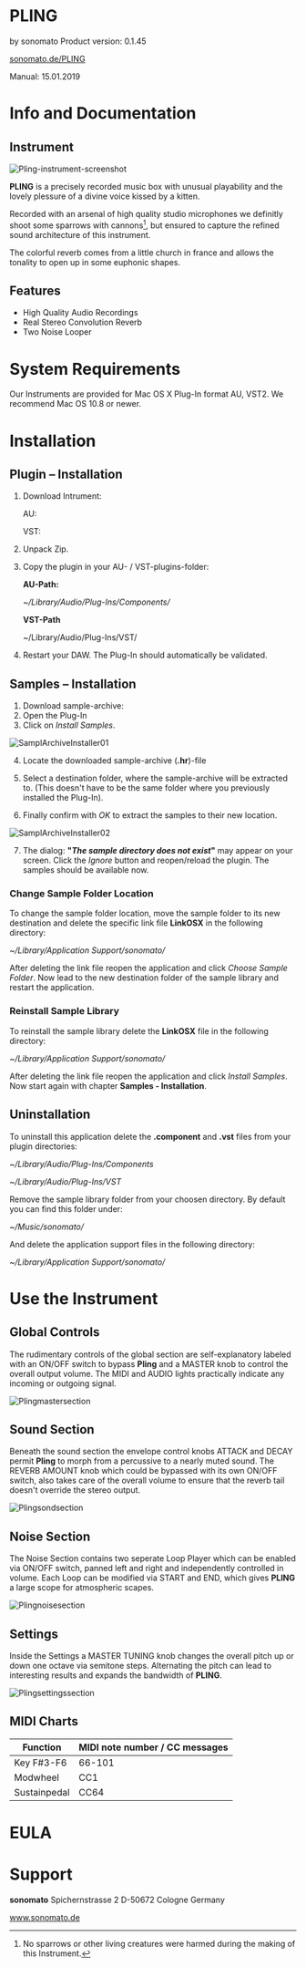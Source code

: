 # PLING

by sonomato
Product version:  0.1.45

[sonomato.de/PLING](https://sonomato.de/pling)

Manual: 15.01.2019



# Info and Documentation



## Instrument



![Pling-instrument-screenshot](./Manual_Screenshots/Pling-instrument-screenshot.png)



**PLING** is a precisely recorded music box with unusual playability and the lovely plessure of a divine voice kissed by a kitten.

Recorded with an arsenal of high quality studio microphones we definitly shoot some sparrows with cannons[^1], but ensured to capture the refined sound architecture of this instrument.

The colorful reverb comes from a little church in france and allows the tonality to open up in some euphonic shapes.



## Features

- High Quality Audio Recordings
- Real Stereo Convolution Reverb
- Two Noise Looper

# System Requirements

Our Instruments are provided for Mac OS X Plug-In format AU, VST2. We recommend Mac OS 10.8 or newer.



# Installation

## Plugin – Installation



1. Download Intrument:

   AU:

   VST:

2. Unpack Zip.

3. Copy the plugin in your AU- / VST-plugins-folder:



   **AU-Path:**

   *~/Library/Audio/Plug-Ins/Components/*

   **VST-Path**

   ~/Library/Audio/Plug-Ins/VST/



4. Restart your DAW. The Plug-In should automatically be validated.

## Samples – Installation



1. Download sample-archive:
2. Open the Plug-In 
3. Click on *Install Samples*.

![SamplArchiveInstaller01](./Manual_Screenshots/SamplArchiveInstaller01.png)

4. Locate the downloaded sample-archive (**.hr**)-file

5. Select a destination folder, where the sample-archive will be extracted to. (This doesn't have to be the same folder where you previously installed the Plug-In).

6. Finally confirm with *OK* to extract the samples to their new location.

![SamplArchiveInstaller02](./Manual_Screenshots/SamplArchiveInstaller02.png)



7. The dialog: **"*The sample directory does not exist*"** may appear on your screen. Click the *Ignore* button and reopen/reload the plugin. The samples should be available now. 



### Change Sample Folder Location

To change the sample folder location, move the sample folder to its new destination and delete the specific link file **LinkOSX** in the following directory: 

*~/Library/Application Support/sonomato/* 

After deleting the link file reopen the application and click *Choose Sample Folder*. Now lead to the new destination folder of the sample library and restart the application.



### Reinstall Sample Library

To reinstall the sample library delete the **LinkOSX** file in the following directory: 

*~/Library/Application Support/sonomato/* 

After deleting the link file reopen the application and click *Install Samples*. Now start again with chapter **Samples - Installation**. 



## Uninstallation

To uninstall this application delete the **.component** and **.vst** files from your plugin directories: 

*~/Library/Audio/Plug-Ins/Components*

*~/Library/Audio/Plug-Ins/VST*

Remove the sample library folder from your choosen directory. By default you can find this folder under:

*~/Music/sonomato/*

And delete the application support files in the following directory:

*~/Library/Application Support/sonomato/* 



# Use the Instrument

## Global Controls

The rudimentary controls of the global section are self-explanatory labeled with an ON/OFF switch to bypass **Pling** and a MASTER knob to control the overall output volume. The MIDI and AUDIO lights practically indicate any incoming or outgoing signal.

![Plingmastersection](./Manual_Screenshots/Plingmastersection.png)

## Sound Section

Beneath the sound section the envelope control knobs ATTACK and DECAY permit **Pling** to morph from a percussive to a nearly muted sound. The REVERB AMOUNT knob which could be bypassed with its own ON/OFF switch, also takes care of the overall volume to ensure that the reverb tail doesn't override the stereo output. 

![Plingsondsection](./Manual_Screenshots/Plingsondsection.png)

## Noise Section

The Noise Section contains two seperate Loop Player which can be enabled via ON/OFF switch, panned left and right and independently controlled in volume. Each Loop can be modified via START and END, which gives **PLING** a large scope for atmospheric scapes.

![Plingnoisesection](./Manual_Screenshots/Plingnoisesection.png)

## Settings

Inside the Settings a MASTER TUNING knob changes the overall pitch up or down one octave via semitone steps. Alternating the pitch can lead to interesting results and expands the bandwidth of **PLING**.

![Plingsettingssection](./Manual_Screenshots/Plingsettingssection.png)



## MIDI Charts

| Function     | MIDI note number / CC messages |
| ------------ | ------------------------------ |
| Key F#3-F6   | 66-101                         |
| Modwheel     | CC1                            |
| Sustainpedal | CC64                           |



# EULA

[^1]: No sparrows or other living creatures were harmed during the making of this Instrument.

# Support



**sonomato**
Spichernstrasse 2
D-50672 Cologne
Germany

www.sonomato.de